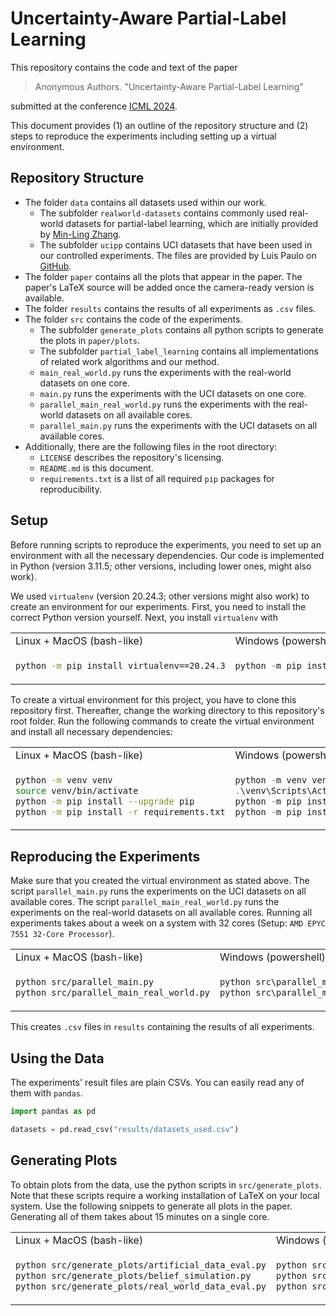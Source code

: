 # Uncertainty-Aware Partial-Label Learning

This repository contains the code and text of the paper

> Anonymous Authors. "Uncertainty-Aware Partial-Label Learning"

submitted at the conference [ICML 2024](https://icml.cc/Conferences/2024).

This document provides (1) an outline of the repository structure and (2) steps to reproduce the experiments including setting up a virtual environment.

## Repository Structure

* The folder `data` contains all datasets used within our work.
  * The subfolder `realworld-datasets` contains commonly used real-world datasets for partial-label learning, which are initially provided by [Min-Ling Zhang](https://palm.seu.edu.cn/zhangml/Resources.htm).
  * The subfolder `ucipp` contains UCI datasets that have been used in our controlled experiments.
  The files are provided by Luis Paulo on [GitHub](https://github.com/lpfgarcia/ucipp).
* The folder `paper` contains all the plots that appear in the paper.
The paper's LaTeX source will be added once the camera-ready version is available.
* The folder `results` contains the results of all experiments as `.csv` files.
* The folder `src` contains the code of the experiments.
  * The subfolder `generate_plots` contains all python scripts to generate the plots in `paper/plots`.
  * The subfolder `partial_label_learning` contains all implementations of related work algorithms and our method.
  * `main_real_world.py` runs the experiments with the real-world datasets on one core.
  * `main.py` runs the experiments with the UCI datasets on one core.
  * `parallel_main_real_world.py` runs the experiments with the real-world datasets on all available cores.
  * `parallel_main.py` runs the experiments with the UCI datasets on all available cores.
* Additionally, there are the following files in the root directory:
  * `LICENSE` describes the repository's licensing.
  * `README.md` is this document.
  * `requirements.txt` is a list of all required `pip` packages for reproducibility.

## Setup

Before running scripts to reproduce the experiments, you need to set up an environment with all the necessary dependencies.
Our code is implemented in Python (version 3.11.5; other versions, including lower ones, might also work).

We used `virtualenv` (version 20.24.3; other versions might also work) to create an environment for our experiments.
First, you need to install the correct Python version yourself.
Next, you install `virtualenv` with

<table>
<tr>
<td> Linux + MacOS (bash-like) </td>
<td> Windows (powershell) </td>
</tr>
<tr>
<td>

``` sh
python -m pip install virtualenv==20.24.3
```

</td>
<td>

``` powershell
python -m pip install virtualenv==20.24.3
```

</td>
</tr>
</table>

To create a virtual environment for this project, you have to clone this repository first.
Thereafter, change the working directory to this repository's root folder.
Run the following commands to create the virtual environment and install all necessary dependencies:

<table>
<tr>
<td> Linux + MacOS (bash-like) </td>
<td> Windows (powershell) </td>
</tr>
<tr>
<td>

``` sh
python -m venv venv
source venv/bin/activate
python -m pip install --upgrade pip
python -m pip install -r requirements.txt
```

</td>
<td>

``` powershell
python -m venv venv
.\venv\Scripts\Activate.ps1
python -m pip install --upgrade pip
python -m pip install -r requirements.txt
```

</td>
</tr>
</table>

## Reproducing the Experiments

Make sure that you created the virtual environment as stated above.
The script `parallel_main.py` runs the experiments on the UCI datasets on all available cores.
The script `parallel_main_real_world.py` runs the experiments on the real-world datasets on all available cores.
Running all experiments takes about a week on a system with 32 cores (Setup: `AMD EPYC 7551 32-Core Processor`).

<table>
<tr>
<td> Linux + MacOS (bash-like) </td>
<td> Windows (powershell) </td>
</tr>
<tr>
<td>

``` sh
python src/parallel_main.py
python src/parallel_main_real_world.py
```

</td>
<td>

``` powershell
python src\parallel_main.py
python src\parallel_main_real_world.py
```

</td>
</tr>
</table>

This creates `.csv` files in `results` containing the results of all experiments.

## Using the Data

The experiments' result files are plain CSVs.
You can easily read any of them with `pandas`.

``` python
import pandas as pd

datasets = pd.read_csv("results/datasets_used.csv")
```

## Generating Plots

To obtain plots from the data, use the python scripts in `src/generate_plots`.
Note that these scripts require a working installation of LaTeX on your local system.
Use the following snippets to generate all plots in the paper.
Generating all of them takes about 15 minutes on a single core.

<table>
<tr>
<td> Linux + MacOS (bash-like) </td>
<td> Windows (powershell) </td>
</tr>
<tr>
<td>

``` sh
python src/generate_plots/artificial_data_eval.py
python src/generate_plots/belief_simulation.py
python src/generate_plots/real_world_data_eval.py
```

</td>
<td>

``` powershell
python src\generate_plots\artificial_data_eval.py
python src\generate_plots\belief_simulation.py
python src\generate_plots\real_world_data_eval.py
```

</td>
</tr>
</table>

